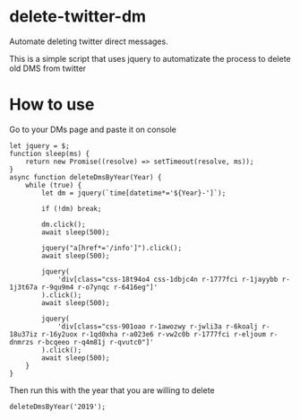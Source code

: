 # delete-twitter-dm
Automate deleting twitter direct messages.

This is a simple script that uses jquery to automatizate the process to delete old DMS from twitter

# How to use
Go to your DMs page and paste it on console
```JS
let jquery = $;
function sleep(ms) {
	return new Promise((resolve) => setTimeout(resolve, ms));
}
async function deleteDmsByYear(Year) {
	while (true) {
		let dm = jquery(`time[datetime*='${Year}-']`);

		if (!dm) break;

		dm.click();
		await sleep(500);

		jquery("a[href*='/info']").click();
		await sleep(500);

		jquery(
			'div[class="css-18t94o4 css-1dbjc4n r-1777fci r-1jayybb r-1j3t67a r-9qu9m4 r-o7ynqc r-6416eg"]'
		).click();
		await sleep(500);

		jquery(
			'div[class="css-901oao r-1awozwy r-jwli3a r-6koalj r-18u37iz r-16y2uox r-1qd0xha r-a023e6 r-vw2c0b r-1777fci r-eljoum r-dnmrzs r-bcqeeo r-q4m81j r-qvutc0"]'
		).click();
		await sleep(500);
	}
}
```

Then run this with the year that you are willing to delete
```JS
deleteDmsByYear('2019');
```
